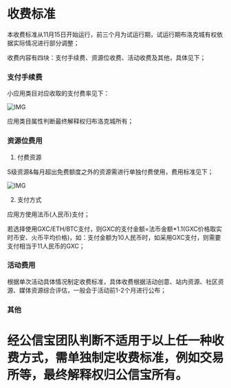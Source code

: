 # 收费标准

本收费标准从11月15日开始运行，前三个月为试运行期，试运行期布洛克城有权依据实际情况进行部分调整；

收费内容有四块：支付手续费、资源位收费、活动收费及其他，具体见下；

### 支付手续费

小应用类目对应收取的支付费率见下：

![IMG](/blockcity/img/收费标准.jpg)

应用类目属性判断最终解释权归布洛克城所有；

### 资源位费用

1. 付费资源

S级资源&每月超出免费额度之外的资源需进行单独付费使用，费用标准见下；

![IMG](/blockcity/img/广告费用.jpg)

2. 支付方式

应用方使用法币(人民币)支付；

若选择使用GXC/ETH/BTC支付，则GXC的支付金额=法币金额*1.1(GXC价格取实时币安、火币平均价格)，如：支付金额为10人民币时，如采用GXC支付，则需要支付相当于11人民币的GXC；

### 活动费用

根据单次活动具体情况制定收费标准，具体收费根据活动创意、站内资源、社区资源、媒体资源综合评估，一般会于活动前1-2个月进行公布；

### 其他

经公信宝团队判断不适用于以上任一种收费方式，需单独制定收费标准，例如交易所等，最终解释权归公信宝所有。
=======